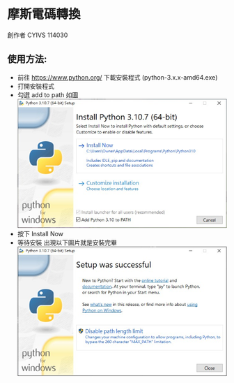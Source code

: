 # 摩斯電碼轉換 #
創作者 CYIVS 114030

## 使用方法: ##
- 前往 https://www.python.org/ 下載安裝程式 (python-3.x.x-amd64.exe)
- 打開安裝程式
- 勾選 add to path 如圖  
![addtopath](https://github.com/XuanMingPY/Morse/blob/main/addtopath.jpg)  
- 按下 Install Now 
- 等待安裝 出現以下圖片就是安裝完畢  
![install](https://github.com/XuanMingPY/Morse/blob/main/installsuccess.jpg)